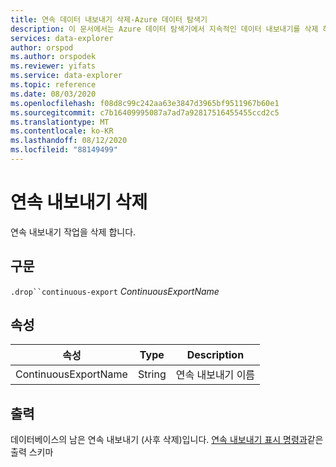 ```yaml
---
title: 연속 데이터 내보내기 삭제-Azure 데이터 탐색기
description: 이 문서에서는 Azure 데이터 탐색기에서 지속적인 데이터 내보내기를 삭제 하는 방법을 설명 합니다.
services: data-explorer
author: orspod
ms.author: orspodek
ms.reviewer: yifats
ms.service: data-explorer
ms.topic: reference
ms.date: 08/03/2020
ms.openlocfilehash: f08d8c99c242aa63e3847d3965bf9511967b60e1
ms.sourcegitcommit: c7b16409995087a7ad7a92817516455455ccd2c5
ms.translationtype: MT
ms.contentlocale: ko-KR
ms.lasthandoff: 08/12/2020
ms.locfileid: "88149499"
---
```

# <a name="drop-continuous-export"></a>연속 내보내기 삭제

연속 내보내기 작업을 삭제 합니다.

## <a name="syntax"></a>구문

`.drop``continuous-export` *ContinuousExportName*

## <a name="properties"></a>속성

| 속성             | Type   | Description                |
|----------------------|--------|----------------------------|
| ContinuousExportName | String | 연속 내보내기 이름 |

## <a name="output"></a>출력

데이터베이스의 남은 연속 내보내기 (사후 삭제)입니다. [연속 내보내기 표시 명령과](show-continuous-export.md)같은 출력 스키마

